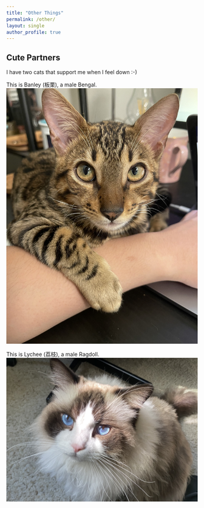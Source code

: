 ```yaml
---
title: "Other Things"
permalink: /other/
layout: single
author_profile: true
---
```


## Cute Partners 

I have two cats that support me when I feel down :-)

This is Banley (板栗), a male Bengal.
![banley](/assets/images/banley.jpg)



This is Lychee (荔枝), a male Ragdoll.
![lychee](/assets/images/lychee.jpg)